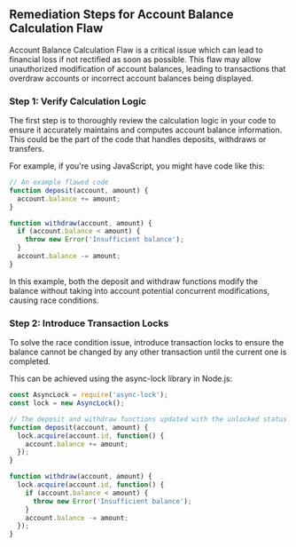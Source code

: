

## Remediation Steps for Account Balance Calculation Flaw
Account Balance Calculation Flaw is a critical issue which can lead to financial loss if not rectified as soon as possible. This flaw may allow unauthorized modification of account balances, leading to transactions that overdraw accounts or incorrect account balances being displayed.

### Step 1: Verify Calculation Logic
The first step is to thoroughly review the calculation logic in your code to ensure it accurately maintains and computes account balance information. This could be the part of the code that handles deposits, withdraws or transfers.

For example, if you're using JavaScript, you might have code like this:

```javascript
// An example flawed code
function deposit(account, amount) {
  account.balance += amount;
}

function withdraw(account, amount) {
  if (account.balance < amount) {
    throw new Error('Insufficient balance');
  }
  account.balance -= amount;
}
```

In this example, both the deposit and withdraw functions modify the balance without taking into account potential concurrent modifications, causing race conditions.

### Step 2: Introduce Transaction Locks
To solve the race condition issue, introduce transaction locks to ensure the balance cannot be changed by any other transaction until the current one is completed. 

This can be achieved using the async-lock library in Node.js:

```javascript
const AsyncLock = require('async-lock');
const lock = new AsyncLock();

// The deposit and withdraw functions updated with the unlocked status
function deposit(account, amount) {
  lock.acquire(account.id, function() {
    account.balance += amount;
  });
}

function withdraw(account, amount) {
  lock.acquire(account.id, function() {
    if (account.balance < amount) {
      throw new Error('Insufficient balance');
    }
    account.balance -= amount;
  });
}
```